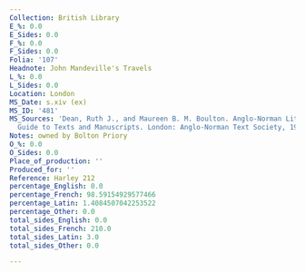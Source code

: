 ```yaml
---
Collection: British Library
E_%: 0.0
E_Sides: 0.0
F_%: 0.0
F_Sides: 0.0
Folia: '107'
Headnote: John Mandeville's Travels
L_%: 0.0
L_Sides: 0.0
Location: London
MS_Date: s.xiv (ex)
MS_ID: '481'
MS_Sources: 'Dean, Ruth J., and Maureen B. M. Boulton. Anglo-Norman Literature: A
  Guide to Texts and Manuscripts. London: Anglo-Norman Text Society, 1999. ; https://archive.org/stream/gri_33125008529493#page/n119/mode/2up'
Notes: owned by Bolton Priory
O_%: 0.0
O_Sides: 0.0
Place_of_production: ''
Produced_for: ''
Reference: Harley 212
percentage_English: 0.0
percentage_French: 98.59154929577466
percentage_Latin: 1.4084507042253522
percentage_Other: 0.0
total_sides_English: 0.0
total_sides_French: 210.0
total_sides_Latin: 3.0
total_sides_Other: 0.0

---
```

